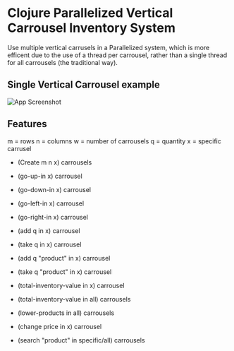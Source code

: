 
# Clojure Parallelized Vertical Carrousel Inventory System

Use multiple vertical carrusels in a Parallelized system, which is more efficent due to the use of a thread per carrousel, rather than a single thread for all carrousels (the traditional way).

## Single Vertical Carrousel example

![App Screenshot](https://cardinalintegrated.com/wp-content/uploads/2021/03/Vertical-Carousel.jpg)


## Features

m = rows
n = columns
w = number of carrousels
q = quantity
x = specific carrusel


- (Create m n x) carrousels

- (go-up-in x) carrousel
- (go-down-in x) carrousel
- (go-left-in x) carrousel
- (go-right-in x) carrousel

- (add q in x) carrousel
- (take q in x) carrousel

- (add q "product" in x) carrousel
- (take q "product" in x) carrousel

- (total-inventory-value in x) carrousel
- (total-inventory-value in all) carrousels
- (lower-products in all) carrousels

- (change price in x) carrousel

- (search "product" in specific/all) carrousels

